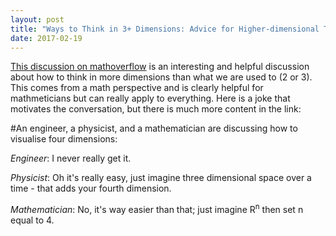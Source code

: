 ```yaml
---
layout: post
title: "Ways to Think in 3+ Dimensions: Advice for Higher-dimensional Thinking"
date: 2017-02-19
---
```

[This discussion on mathoverflow](http://mathoverflow.net/questions/25983/intuitive-crutches-for-higher-dimensional-thinking) is an interesting 
and helpful discussion about how to think in more dimensions than what we are used to (2 or 3). This comes from a math perspective and is clearly helpful
for mathmeticians but can really apply to everything. Here is a joke that motivates the conversation, but there is much more content in the link:

#An engineer, a physicist, and a mathematician are discussing how to visualise four dimensions:

_Engineer_: I never really get it.

_Physicist_: Oh it's really easy, just imagine three dimensional space over a time - that adds your fourth dimension.

_Mathematician_: No, it's way easier than that; just imagine R<sup>n</sup> then set n equal to 4.
